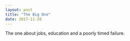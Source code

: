 ```yaml
---
layout: post
title: "The Big One"
date: 2017-11-28
---
```

The one about jobs, education and a poorly timed failure.
